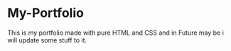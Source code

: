 # My-Portfolio
This is my portfolio made with pure HTML and CSS and in Future may be i will update some stuff to it.

